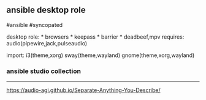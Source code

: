 
## ansible desktop role
#ansible #syncopated

desktop role:
	* browsers
	* keepass
	* barrier
	* deadbeef,mpv
requires: 
	audio(pipewire,jack,pulseaudio)

import:
	i3(theme,xorg)
	sway(theme,wayland)
	gnome(theme,xorg,wayland)


### ansible studio collection





---

https://audio-agi.github.io/Separate-Anything-You-Describe/